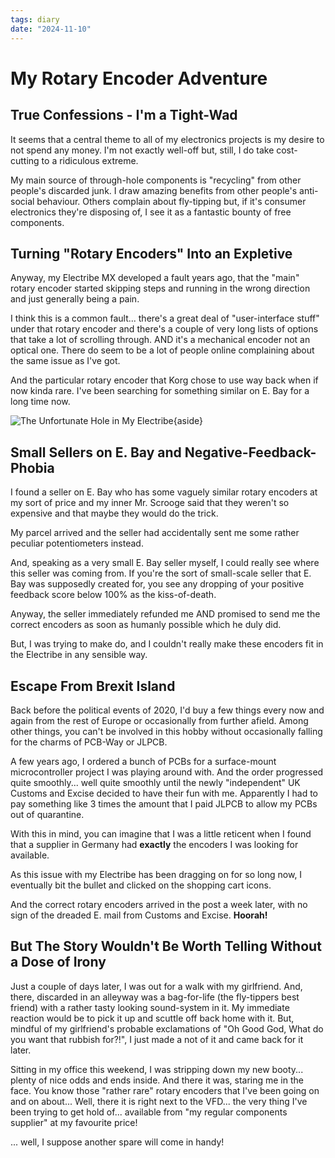 ```yaml
---
tags: diary
date: "2024-11-10"
---
```

# My Rotary Encoder Adventure

## True Confessions - I'm a Tight-Wad

It seems that a central theme to all of my electronics projects is my desire
to not spend any money. I'm not exactly well-off but, still, I do take
cost-cutting to a ridiculous extreme.

My main source of through-hole components is "recycling" from other people's
discarded junk. I draw amazing benefits from other people's anti-social
behaviour. Others complain about fly-tipping but, if it's consumer electronics
they're disposing of, I see it as a fantastic bounty of free components.

## Turning "Rotary Encoders" Into an Expletive

Anyway, my Electribe MX developed a fault years ago, that the "main" rotary
encoder started skipping steps and running in the wrong direction and just
generally being a pain.

I think this is a common fault... there's a great deal of
"user-interface stuff" under that rotary encoder and there's a couple of very
long lists of options that take a lot of scrolling through. AND it's a
mechanical encoder not an optical one. There do seem to be a lot of people
online complaining about the same issue as I've got.

And the particular rotary encoder that Korg chose to use way back when if now
kinda rare. I've been searching for something similar on E. Bay for a long time
now.

![The Unfortunate Hole in My Electribe](https://i.imgur.com/ssnOFJq.jpeg){aside}

## Small Sellers on E. Bay and Negative-Feedback-Phobia

I found a seller on E. Bay who has some vaguely similar rotary encoders at my
sort of price and my inner Mr. Scrooge said that they weren't so expensive and
that maybe they would do the trick.

My parcel arrived and the seller had accidentally sent me some rather peculiar
potentiometers instead.

And, speaking as a very small E. Bay seller myself, I could really see where
this seller was coming from. If you're the sort of small-scale seller that
E. Bay was supposedly created for, you see any dropping of your positive
feedback score below 100% as the kiss-of-death.

Anyway, the seller immediately refunded me AND promised to send me the correct
encoders as soon as humanly possible which he duly did.

But, I was trying to make do, and I couldn't really make these encoders fit
in the Electribe in any sensible way.

## Escape From Brexit Island

Back before the political events of 2020, I'd buy a few things every now and
again from the rest of Europe or occasionally from further afield. Among other
things, you can't be involved in this hobby without occasionally falling for
the charms of PCB-Way or JLPCB.

A few years ago, I ordered a bunch of PCBs for a surface-mount microcontroller
project I was playing around with. And the order progressed quite smoothly...
well quite smoothly until the newly "independent" UK Customs and Excise
decided to have their fun with me. Apparently I had to pay something like
3 times the amount that I paid JLPCB to allow my PCBs out of quarantine.

With this in mind, you can imagine that I was a little reticent when I found
that a supplier in Germany had **exactly** the encoders I was looking for
available.

As this issue with my Electribe has been dragging on for so long now, I
eventually bit the bullet and clicked on the shopping cart icons.

And the correct rotary encoders arrived in the post a week later, with no
sign of the dreaded E. mail from Customs and Excise. **Hoorah!**

## But The Story Wouldn't Be Worth Telling Without a Dose of Irony

Just a couple of days later, I was out for a walk with my girlfriend.
And, there, discarded in an alleyway was a bag-for-life (the fly-tippers best
friend) with a rather tasty looking sound-system in it. My immediate reaction
would be to pick it up and scuttle off back home with it. But, mindful of my
girlfriend's probable exclamations of "Oh Good God, What do you want that
rubbish for?!", I just made a not of it and came back for it later.

Sitting in my office this weekend, I was stripping down my new booty... plenty
of nice odds and ends inside. And there it was, staring me in the face.
You know those "rather rare" rotary encoders that I've been going on and on
about... Well, there it is right next to the VFD... the very thing I've been
trying to get hold of... available from "my regular components supplier" at my
favourite price!

... well, I suppose another spare will come in handy!
